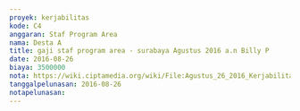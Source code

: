 ```yaml
---
proyek: kerjabilitas
kode: C4
anggaran: Staf Program Area
nama: Desta A
title: gaji staf program area - surabaya Agustus 2016 a.n Billy P
date: 2016-08-26
biaya: 3500000
nota: https://wiki.ciptamedia.org/wiki/File:Agustus_26_2016_Kerjabilitas_C4_gaji_staf_program_surabaya_agustus_Billy.JPG
tanggalpelunasan: 2016-08-26
notapelunasan:
---
```

